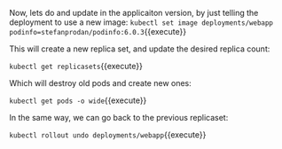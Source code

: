 Now, lets do and update in the applicaiton version, by just telling the deployment to use a new image:
`kubectl set image deployments/webapp podinfo=stefanprodan/podinfo:6.0.3`{{execute}}

This will create a new replica set, and update the desired replica count:

`kubectl get replicasets`{{execute}}

Which will destroy old pods and create new ones:

`kubectl get pods -o wide`{{execute}}

In the same way, we can go back to the previous replicaset:

`kubectl rollout undo deployments/webapp`{{execute}}
